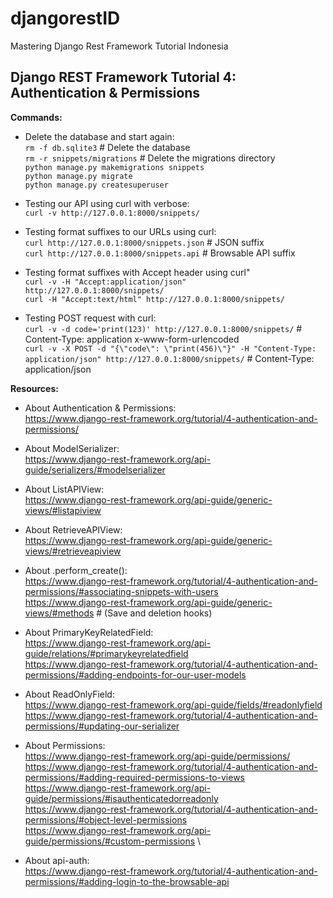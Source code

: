 # djangorestID

Mastering Django Rest Framework Tutorial Indonesia

## Django REST Framework Tutorial 4: Authentication & Permissions

**Commands:**
* Delete the database and start again:\
```rm -f db.sqlite3```  # Delete the database\
```rm -r snippets/migrations``` # Delete the migrations directory\
```python manage.py makemigrations snippets```\
```python manage.py migrate```\
```python manage.py createsuperuser```

* Testing our API using curl with verbose:\
```curl -v http://127.0.0.1:8000/snippets/```

* Testing format suffixes to our URLs using curl:\
```curl http://127.0.0.1:8000/snippets.json``` # JSON suffix\
```curl http://127.0.0.1:8000/snippets.api``` # Browsable API suffix

* Testing format suffixes with Accept header using curl"\
```curl -v -H "Accept:application/json" http://127.0.0.1:8000/snippets/```\
```curl -H "Accept:text/html" http://127.0.0.1:8000/snippets/```

* Testing POST request with curl:\
```curl -v -d code='print(123)' http://127.0.0.1:8000/snippets/``` # Content-Type: application x-www-form-urlencoded\
```curl -v -X POST -d "{\"code\": \"print(456)\"}" -H "Content-Type: application/json" http://127.0.0.1:8000/snippets/``` # Content-Type: application/json

**Resources:**
* About Authentication & Permissions:\
https://www.django-rest-framework.org/tutorial/4-authentication-and-permissions/

* About ModelSerializer:\
https://www.django-rest-framework.org/api-guide/serializers/#modelserializer

* About ListAPIView:\
https://www.django-rest-framework.org/api-guide/generic-views/#listapiview

* About RetrieveAPIView:\
https://www.django-rest-framework.org/api-guide/generic-views/#retrieveapiview

* About .perform_create():\
https://www.django-rest-framework.org/tutorial/4-authentication-and-permissions/#associating-snippets-with-users \
https://www.django-rest-framework.org/api-guide/generic-views/#methods # (Save and deletion hooks)

* About PrimaryKeyRelatedField:\
https://www.django-rest-framework.org/api-guide/relations/#primarykeyrelatedfield \
https://www.django-rest-framework.org/tutorial/4-authentication-and-permissions/#adding-endpoints-for-our-user-models

* About ReadOnlyField:\
https://www.django-rest-framework.org/api-guide/fields/#readonlyfield \
https://www.django-rest-framework.org/tutorial/4-authentication-and-permissions/#updating-our-serializer

* About Permissions:\
https://www.django-rest-framework.org/api-guide/permissions/ \
https://www.django-rest-framework.org/tutorial/4-authentication-and-permissions/#adding-required-permissions-to-views \
https://www.django-rest-framework.org/api-guide/permissions/#isauthenticatedorreadonly \
https://www.django-rest-framework.org/tutorial/4-authentication-and-permissions/#object-level-permissions \
https://www.django-rest-framework.org/api-guide/permissions/#custom-permissions \

* About api-auth:\
https://www.django-rest-framework.org/tutorial/4-authentication-and-permissions/#adding-login-to-the-browsable-api